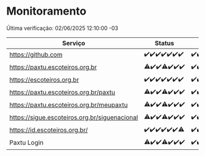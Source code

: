 # Monitoramento

Última verificação: 02/06/2025 12:10:00 -03

|Serviço|Status|Últimas 24h|
|---|---|---|
|https://github.com|<span title="2025-05-26: OK=22">✔️</span><span title="2025-05-27: OK=23">✔️</span><span title="2025-05-28: OK=23">✔️</span><span title="2025-05-29: OK=23">✔️</span><span title="2025-05-30: OK=23">✔️</span><span title="2025-05-31: OK=23">✔️</span><span title="2025-06-01: OK=14">✔️</span>|<span title="01/06/2025 13:10:00 -03 : 200">✔️</span><span title="01/06/2025 14:07:00 -03 : 200">✔️</span><span title="01/06/2025 15:11:00 -03 : 200">✔️</span><span title="01/06/2025 16:06:00 -03 : 200">✔️</span><span title="01/06/2025 17:09:00 -03 : 200">✔️</span><span title="01/06/2025 18:08:00 -03 : 200">✔️</span><span title="01/06/2025 19:08:00 -03 : 200">✔️</span><span title="01/06/2025 20:08:00 -03 : 200">✔️</span><span title="01/06/2025 21:51:00 -03 : 200">✔️</span><span title="01/06/2025 23:43:00 -03 : 200">✔️</span><span title="02/06/2025 00:44:00 -03 : 200">✔️</span><span title="02/06/2025 01:20:00 -03 : 200">✔️</span><span title="02/06/2025 02:11:00 -03 : 200">✔️</span><span title="02/06/2025 03:15:00 -03 : 200">✔️</span><span title="02/06/2025 04:11:00 -03 : 200">✔️</span><span title="02/06/2025 05:14:00 -03 : 200">✔️</span><span title="02/06/2025 06:11:00 -03 : 200">✔️</span><span title="02/06/2025 07:11:00 -03 : 200">✔️</span><span title="02/06/2025 08:08:00 -03 : 200">✔️</span><span title="02/06/2025 09:18:00 -03 : 200">✔️</span><span title="02/06/2025 10:25:00 -03 : 200">✔️</span><span title="02/06/2025 11:10:00 -03 : 200">✔️</span><span title="02/06/2025 12:10:00 -03 : 200">✔️</span>|
|https://paxtu.escoteiros.org.br|<span title="2025-05-26: OK=20, Falhas=2">⚠️</span><span title="2025-05-27: OK=23">✔️</span><span title="2025-05-28: OK=23">✔️</span><span title="2025-05-29: OK=22, Falhas=1">⚠️</span><span title="2025-05-30: OK=23">✔️</span><span title="2025-05-31: OK=23">✔️</span><span title="2025-06-01: OK=14">✔️</span>|<span title="01/06/2025 13:10:00 -03 : 200">✔️</span><span title="01/06/2025 14:07:00 -03 : 200">✔️</span><span title="01/06/2025 15:11:00 -03 : 200">✔️</span><span title="01/06/2025 16:06:00 -03 : 200">✔️</span><span title="01/06/2025 17:09:00 -03 : 200">✔️</span><span title="01/06/2025 18:08:00 -03 : 200">✔️</span><span title="01/06/2025 19:08:00 -03 : 200">✔️</span><span title="01/06/2025 20:08:00 -03 : 200">✔️</span><span title="01/06/2025 21:51:00 -03 : 200">✔️</span><span title="01/06/2025 23:43:00 -03 : 200">✔️</span><span title="02/06/2025 00:44:00 -03 : 200">✔️</span><span title="02/06/2025 01:20:00 -03 : 200">✔️</span><span title="02/06/2025 02:11:00 -03 : 200">✔️</span><span title="02/06/2025 03:15:00 -03 : 200">✔️</span><span title="02/06/2025 04:11:00 -03 : 200">✔️</span><span title="02/06/2025 05:14:00 -03 : 200">✔️</span><span title="02/06/2025 06:11:00 -03 : 200">✔️</span><span title="02/06/2025 07:11:00 -03 : 200">✔️</span><span title="02/06/2025 08:08:00 -03 : 200">✔️</span><span title="02/06/2025 09:18:00 -03 : 200">✔️</span><span title="02/06/2025 10:25:00 -03 : 200">✔️</span><span title="02/06/2025 11:10:00 -03 : 200">✔️</span><span title="02/06/2025 12:10:00 -03 : 200">✔️</span>|
|https://escoteiros.org.br|<span title="2025-05-26: OK=22">✔️</span><span title="2025-05-27: OK=23">✔️</span><span title="2025-05-28: OK=23">✔️</span><span title="2025-05-29: OK=23">✔️</span><span title="2025-05-30: OK=23">✔️</span><span title="2025-05-31: OK=23">✔️</span><span title="2025-06-01: OK=14">✔️</span>|<span title="01/06/2025 13:10:00 -03 : 200">✔️</span><span title="01/06/2025 14:07:00 -03 : 200">✔️</span><span title="01/06/2025 15:11:00 -03 : 200">✔️</span><span title="01/06/2025 16:06:00 -03 : 200">✔️</span><span title="01/06/2025 17:09:00 -03 : 200">✔️</span><span title="01/06/2025 18:08:00 -03 : 200">✔️</span><span title="01/06/2025 19:08:00 -03 : 200">✔️</span><span title="01/06/2025 20:08:00 -03 : 200">✔️</span><span title="01/06/2025 21:51:00 -03 : 200">✔️</span><span title="01/06/2025 23:43:00 -03 : 200">✔️</span><span title="02/06/2025 00:44:00 -03 : 200">✔️</span><span title="02/06/2025 01:20:00 -03 : 200">✔️</span><span title="02/06/2025 02:11:00 -03 : 200">✔️</span><span title="02/06/2025 03:15:00 -03 : 200">✔️</span><span title="02/06/2025 04:11:00 -03 : 200">✔️</span><span title="02/06/2025 05:14:00 -03 : 200">✔️</span><span title="02/06/2025 06:11:00 -03 : 200">✔️</span><span title="02/06/2025 07:11:00 -03 : 200">✔️</span><span title="02/06/2025 08:08:00 -03 : 200">✔️</span><span title="02/06/2025 09:18:00 -03 : 200">✔️</span><span title="02/06/2025 10:25:00 -03 : 200">✔️</span><span title="02/06/2025 11:10:00 -03 : 200">✔️</span><span title="02/06/2025 12:10:00 -03 : 200">✔️</span>|
|https://paxtu.escoteiros.org.br/paxtu|<span title="2025-05-26: OK=21, Falhas=1">⚠️</span><span title="2025-05-27: OK=23">✔️</span><span title="2025-05-28: OK=23">✔️</span><span title="2025-05-29: OK=22, Falhas=1">⚠️</span><span title="2025-05-30: OK=23">✔️</span><span title="2025-05-31: OK=23">✔️</span><span title="2025-06-01: OK=14">✔️</span>|<span title="01/06/2025 13:10:00 -03 : 200">✔️</span><span title="01/06/2025 14:07:00 -03 : 200">✔️</span><span title="01/06/2025 15:11:00 -03 : 200">✔️</span><span title="01/06/2025 16:06:00 -03 : 200">✔️</span><span title="01/06/2025 17:09:00 -03 : 200">✔️</span><span title="01/06/2025 18:08:00 -03 : 200">✔️</span><span title="01/06/2025 19:08:00 -03 : 200">✔️</span><span title="01/06/2025 20:09:00 -03 : 200">✔️</span><span title="01/06/2025 21:51:00 -03 : 200">✔️</span><span title="01/06/2025 23:43:00 -03 : 200">✔️</span><span title="02/06/2025 00:44:00 -03 : 200">✔️</span><span title="02/06/2025 01:21:00 -03 : 200">✔️</span><span title="02/06/2025 02:11:00 -03 : 200">✔️</span><span title="02/06/2025 03:15:00 -03 : 200">✔️</span><span title="02/06/2025 04:11:00 -03 : 200">✔️</span><span title="02/06/2025 05:14:00 -03 : 200">✔️</span><span title="02/06/2025 06:11:00 -03 : 200">✔️</span><span title="02/06/2025 07:11:00 -03 : 200">✔️</span><span title="02/06/2025 08:08:00 -03 : 200">✔️</span><span title="02/06/2025 09:18:00 -03 : 200">✔️</span><span title="02/06/2025 10:25:00 -03 : 200">✔️</span><span title="02/06/2025 11:10:00 -03 : 200">✔️</span><span title="02/06/2025 12:10:00 -03 : 200">✔️</span>|
|https://paxtu.escoteiros.org.br/meupaxtu|<span title="2025-05-26: OK=21, Falhas=1">⚠️</span><span title="2025-05-27: OK=23">✔️</span><span title="2025-05-28: OK=23">✔️</span><span title="2025-05-29: OK=22, Falhas=1">⚠️</span><span title="2025-05-30: OK=23">✔️</span><span title="2025-05-31: OK=23">✔️</span><span title="2025-06-01: OK=14">✔️</span>|<span title="01/06/2025 13:10:00 -03 : 200">✔️</span><span title="01/06/2025 14:07:00 -03 : 200">✔️</span><span title="01/06/2025 15:11:00 -03 : 200">✔️</span><span title="01/06/2025 16:06:00 -03 : 200">✔️</span><span title="01/06/2025 17:09:00 -03 : 200">✔️</span><span title="01/06/2025 18:08:00 -03 : 200">✔️</span><span title="01/06/2025 19:08:00 -03 : 200">✔️</span><span title="01/06/2025 20:09:00 -03 : 200">✔️</span><span title="01/06/2025 21:51:00 -03 : 200">✔️</span><span title="01/06/2025 23:43:00 -03 : 200">✔️</span><span title="02/06/2025 00:44:00 -03 : 200">✔️</span><span title="02/06/2025 01:21:00 -03 : 200">✔️</span><span title="02/06/2025 02:11:00 -03 : 200">✔️</span><span title="02/06/2025 03:15:00 -03 : 200">✔️</span><span title="02/06/2025 04:11:00 -03 : 200">✔️</span><span title="02/06/2025 05:14:00 -03 : 200">✔️</span><span title="02/06/2025 06:11:00 -03 : 200">✔️</span><span title="02/06/2025 07:11:00 -03 : 200">✔️</span><span title="02/06/2025 08:08:00 -03 : 200">✔️</span><span title="02/06/2025 09:18:00 -03 : 200">✔️</span><span title="02/06/2025 10:25:00 -03 : 200">✔️</span><span title="02/06/2025 11:10:00 -03 : 200">✔️</span><span title="02/06/2025 12:10:00 -03 : 0">❌</span>|
|https://sigue.escoteiros.org.br/siguenacional|<span title="2025-05-26: OK=21, Falhas=1">⚠️</span><span title="2025-05-27: OK=23">✔️</span><span title="2025-05-28: OK=23">✔️</span><span title="2025-05-29: OK=22, Falhas=1">⚠️</span><span title="2025-05-30: OK=23">✔️</span><span title="2025-05-31: OK=23">✔️</span><span title="2025-06-01: OK=14">✔️</span>|<span title="01/06/2025 13:10:00 -03 : 200">✔️</span><span title="01/06/2025 14:07:00 -03 : 200">✔️</span><span title="01/06/2025 15:12:00 -03 : 200">✔️</span><span title="01/06/2025 16:06:00 -03 : 200">✔️</span><span title="01/06/2025 17:09:00 -03 : 200">✔️</span><span title="01/06/2025 18:08:00 -03 : 200">✔️</span><span title="01/06/2025 19:08:00 -03 : 200">✔️</span><span title="01/06/2025 20:09:00 -03 : 200">✔️</span><span title="01/06/2025 21:51:00 -03 : 200">✔️</span><span title="01/06/2025 23:43:00 -03 : 200">✔️</span><span title="02/06/2025 00:44:00 -03 : 200">✔️</span><span title="02/06/2025 01:21:00 -03 : 200">✔️</span><span title="02/06/2025 02:11:00 -03 : 200">✔️</span><span title="02/06/2025 03:15:00 -03 : 200">✔️</span><span title="02/06/2025 04:11:00 -03 : 200">✔️</span><span title="02/06/2025 05:14:00 -03 : 200">✔️</span><span title="02/06/2025 06:11:00 -03 : 200">✔️</span><span title="02/06/2025 07:11:00 -03 : 200">✔️</span><span title="02/06/2025 08:08:00 -03 : 200">✔️</span><span title="02/06/2025 09:18:00 -03 : 200">✔️</span><span title="02/06/2025 10:25:00 -03 : 200">✔️</span><span title="02/06/2025 11:10:00 -03 : 200">✔️</span><span title="02/06/2025 12:10:00 -03 : 200">✔️</span>|
|https://id.escoteiros.org.br/|<span title="2025-05-26: OK=22">✔️</span><span title="2025-05-27: OK=23">✔️</span><span title="2025-05-28: OK=23">✔️</span><span title="2025-05-29: OK=23">✔️</span><span title="2025-05-30: OK=23">✔️</span><span title="2025-05-31: OK=23">✔️</span><span title="2025-06-01: OK=13, Falhas=1">⚠️</span>|<span title="01/06/2025 13:10:00 -03 : 200">✔️</span><span title="01/06/2025 14:07:00 -03 : 200">✔️</span><span title="01/06/2025 15:12:00 -03 : 200">✔️</span><span title="01/06/2025 16:06:00 -03 : 200">✔️</span><span title="01/06/2025 17:09:00 -03 : 200">✔️</span><span title="01/06/2025 18:08:00 -03 : 200">✔️</span><span title="01/06/2025 19:08:00 -03 : 200">✔️</span><span title="01/06/2025 20:09:00 -03 : 200">✔️</span><span title="01/06/2025 21:51:00 -03 : 200">✔️</span><span title="01/06/2025 23:43:00 -03 : 200">✔️</span><span title="02/06/2025 00:44:00 -03 : 200">✔️</span><span title="02/06/2025 01:21:00 -03 : 200">✔️</span><span title="02/06/2025 02:11:00 -03 : 200">✔️</span><span title="02/06/2025 03:15:00 -03 : 200">✔️</span><span title="02/06/2025 04:11:00 -03 : 200">✔️</span><span title="02/06/2025 05:14:00 -03 : 200">✔️</span><span title="02/06/2025 06:11:00 -03 : 200">✔️</span><span title="02/06/2025 07:11:00 -03 : 200">✔️</span><span title="02/06/2025 08:08:00 -03 : 200">✔️</span><span title="02/06/2025 09:18:00 -03 : 200">✔️</span><span title="02/06/2025 10:25:00 -03 : 200">✔️</span><span title="02/06/2025 11:10:00 -03 : 200">✔️</span><span title="02/06/2025 12:10:00 -03 : 200">✔️</span>|
|Paxtu Login|<span title="2025-05-26: OK=21, Falhas=1">⚠️</span><span title="2025-05-27: OK=23">✔️</span><span title="2025-05-28: OK=23">✔️</span><span title="2025-05-29: OK=22, Falhas=1">⚠️</span><span title="2025-05-30: OK=23">✔️</span><span title="2025-05-31: OK=23">✔️</span><span title="2025-06-01: OK=14">✔️</span>|<span title="01/06/2025 13:10:00 -03 : 200">✔️</span><span title="01/06/2025 14:07:00 -03 : 200">✔️</span><span title="01/06/2025 15:12:00 -03 : 200">✔️</span><span title="01/06/2025 16:06:00 -03 : 200">✔️</span><span title="01/06/2025 17:09:00 -03 : 200">✔️</span><span title="01/06/2025 18:08:00 -03 : 200">✔️</span><span title="01/06/2025 19:08:00 -03 : 200">✔️</span><span title="01/06/2025 20:09:00 -03 : 200">✔️</span><span title="01/06/2025 21:51:00 -03 : 200">✔️</span><span title="01/06/2025 23:43:00 -03 : 200">✔️</span><span title="02/06/2025 00:44:00 -03 : 200">✔️</span><span title="02/06/2025 01:21:00 -03 : 200">✔️</span><span title="02/06/2025 02:11:00 -03 : 200">✔️</span><span title="02/06/2025 03:15:00 -03 : 200">✔️</span><span title="02/06/2025 04:11:00 -03 : 200">✔️</span><span title="02/06/2025 05:14:00 -03 : 200">✔️</span><span title="02/06/2025 06:11:00 -03 : 200">✔️</span><span title="02/06/2025 07:11:00 -03 : 200">✔️</span><span title="02/06/2025 08:08:00 -03 : 200">✔️</span><span title="02/06/2025 09:18:00 -03 : 200">✔️</span><span title="02/06/2025 10:25:00 -03 : 200">✔️</span><span title="02/06/2025 11:10:00 -03 : 200">✔️</span><span title="02/06/2025 12:10:00 -03 : 200">✔️</span>|
